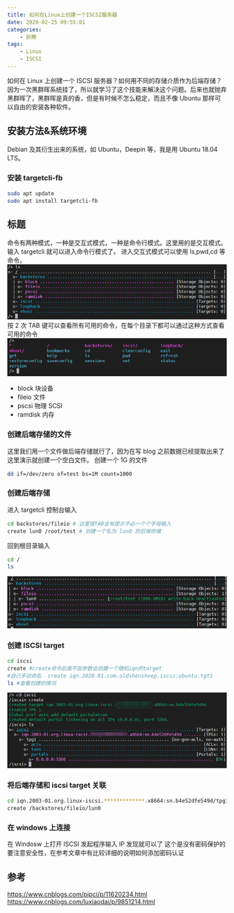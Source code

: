 ```yaml
---
title: 如何在Linux上创建一个ISCSI服务器
date: 2020-02-25 09:55:01
categories:
    - 折腾
tags:
    - Linux
    - ISCSI
---
```


如何在 Linux 上创建一个 ISCSI 服务器？如何用不同的存储介质作为后端存储？
因为一次黑群晖系统挂了，所以就学习了这个技能来解决这个问题。后来也就抛弃黑群晖了，黑群晖是真的香，但是有时候不怎么稳定，而且不像 Ubuntu 那样可以自由的安装各种软件。

<!-- more -->

## 安装方法&系统环境

Debian 及其衍生出来的系统，如 Ubuntu，Deepin 等，我是用 Ubuntu 18.04 LTS。

### 安装 targetcli-fb

```bash
sudo apt update
sudo apt install targetcli-fb
```

## 标题

命令有两种模式，一种是交互式模式，一种是命令行模式。这里用的是交互模式。
输入 targetcli 就可以进入命令行模式了。
进入交互式模式可以使用 ls,pwd,cd 等命令。
![ls](./images/20210504233207196_22456.png)
按 2 次 TAB 键可以查看所有可用的命令，在每个目录下都可以通过这种方式查看可用的命令
![DoubleTab](./images/20210504233220609_5185.png)

-   block 块设备
-   fileio 文件
-   pscsi 物理 SCSI
-   ramdisk 内存

### 创建后端存储的文件

这里我们用一个文件做后端存储就行了，因为在写 blog 之前数据已经提取出来了这里演示就创建一个空白文件。
创建一个 1G 的文件

```bash
dd if=/dev/zero of=test bs=1M count=1000
```

### 创建后端存储

进入 targetcli 控制台输入

```bash
cd backstores/fileio # 这里按TAB会有提示不必一个个字母输入
create lun0 /root/test # 创建一个名为 lun0 的后端存储
```

回到根目录输入

```bash
cd /
ls
```

![可以看到后端存储创建成功了](./images/20210504233043285_18531.png)

### 创建 ISCSI target

```bash
cd iscsi
create #create命令后面不加参数会创建一个随机iqn的target
#自己手动命名  create iqn.2020-01.com.oldshensheep.iscsi:ubuntu.tgt1
ls #查看创建的情况
```

![](./images/20210504233111329_13597.png)

### 将后端存储和 iscsi target 关联

```bash
cd iqn.2003-01.org.linux-iscsi.*************.x8664:sn.b4e52dfe549d/tpg1/luns
create /backstores/fileio/lun0
```

### 在 windows 上连接

在 Windosw 上打开 ISCSI 发起程序输入 IP 发现就可以了
这个是没有密码保护的要注意安全性，在参考文章中有比较详细的说明如何添加密码认证

## 参考

<https://www.cnblogs.com/pipci/p/11620234.html>  
<https://www.cnblogs.com/luxiaodai/p/9851214.html>
